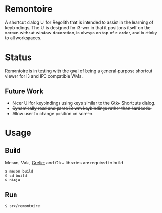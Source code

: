 # Remontoire

A shortcut dialog UI for Regolith that is intended to assist in the learning of keybindings.  The UI is designed for i3-wm in that it positions itself on the screen without window decoration, is always on top of z-order, and is sticky to all workspaces.

# Status

Remontoire is in testing with the goal of being a general-purpose shortcut viewer for i3 and IPC compatible WMs.

## Future Work

* Nicer UI for keybindings using keys similar to the Gtk+ Shortcuts dialog.
* ~~Dynamically read and parse i3-wm keybindings rather than hardcode.~~
* Allow user to change position on screen.

# Usage

## Build

Meson, Vala, [Grelier](https://github.com/regolith-linux/grelier) and Gtk+ libraries are required to build.

```
$ meson build
$ cd build
$ ninja
```

## Run

```
$ src/remontoire
```
